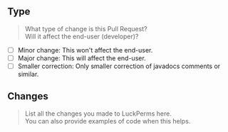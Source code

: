 <!--
    We appreciate your contribution to the LuckPerms project.
    Please provide as much information as needed.
    Also follow the contributing guidelines found in the
    CONTRIBUTING.md (https://github.com/lucko/LuckPerms/blob/master/CONTRIBUTING.md)
-->
## Type
> What type of change is this Pull Request?  
> Will it affect the end-user (developer)?

<!-- Select one by changing the [ ] to [x] -->
- [ ] Minor change: This won't affect the end-user.
- [ ] Major change: This will affect the end-user.
- [ ] Smaller correction: Only smaller correction of javadocs comments or similar.

## Changes
> List all the changes you made to LuckPerms here.  
> You can also provide examples of code when this helps.
<!-- Please write below this line to prevent formatting issues -->
<!-- Mention any related PR or issue with #<ID of PR/issue> -->

